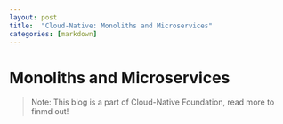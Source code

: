 ```yaml
---
layout: post
title:  "Cloud-Native: Monoliths and Microservices"
categories: [markdown]
---
```

# Monoliths and Microservices 
> Note: This blog is a part of Cloud-Native Foundation, read more to finmd out!
